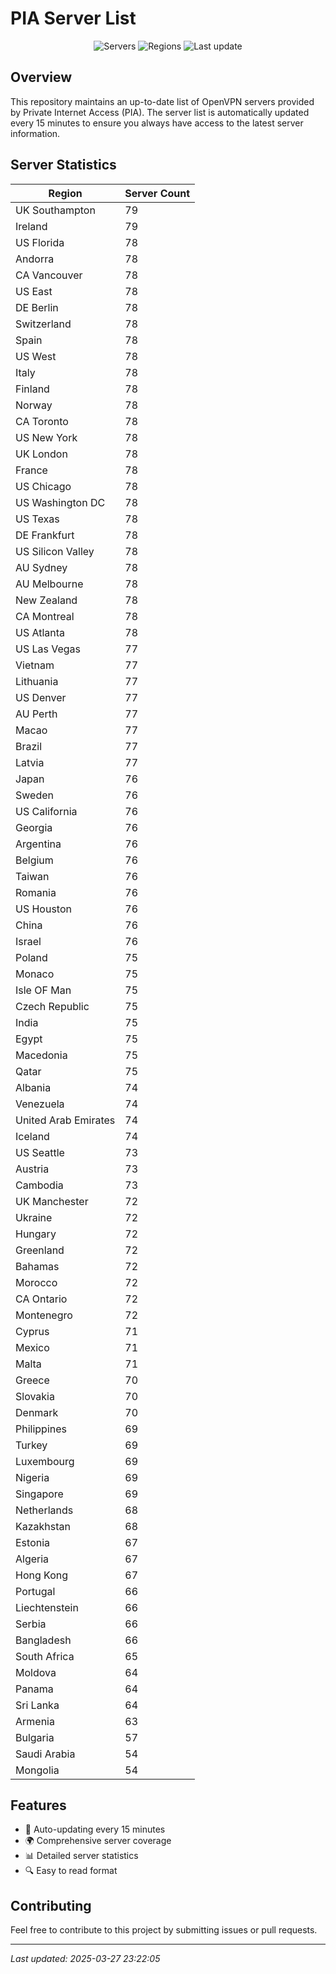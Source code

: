 # PIA Server List

<div align="center">

![Servers](https://img.shields.io/badge/servers-7,105-blue)
![Regions](https://img.shields.io/badge/regions-97-blue)
![Last update](https://img.shields.io/badge/Last_Updated-March_27_2025_18:22_EST-blue)

</div>

## Overview
This repository maintains an up-to-date list of OpenVPN servers provided by Private Internet Access (PIA). The server list is automatically updated every 15 minutes to ensure you always have access to the latest server information.

## Server Statistics
| Region | Server Count |
|--------|--------------|
| UK Southampton                 | 79           |
| Ireland                        | 79           |
| US Florida                     | 78           |
| Andorra                        | 78           |
| CA Vancouver                   | 78           |
| US East                        | 78           |
| DE Berlin                      | 78           |
| Switzerland                    | 78           |
| Spain                          | 78           |
| US West                        | 78           |
| Italy                          | 78           |
| Finland                        | 78           |
| Norway                         | 78           |
| CA Toronto                     | 78           |
| US New York                    | 78           |
| UK London                      | 78           |
| France                         | 78           |
| US Chicago                     | 78           |
| US Washington DC               | 78           |
| US Texas                       | 78           |
| DE Frankfurt                   | 78           |
| US Silicon Valley              | 78           |
| AU Sydney                      | 78           |
| AU Melbourne                   | 78           |
| New Zealand                    | 78           |
| CA Montreal                    | 78           |
| US Atlanta                     | 78           |
| US Las Vegas                   | 77           |
| Vietnam                        | 77           |
| Lithuania                      | 77           |
| US Denver                      | 77           |
| AU Perth                       | 77           |
| Macao                          | 77           |
| Brazil                         | 77           |
| Latvia                         | 77           |
| Japan                          | 76           |
| Sweden                         | 76           |
| US California                  | 76           |
| Georgia                        | 76           |
| Argentina                      | 76           |
| Belgium                        | 76           |
| Taiwan                         | 76           |
| Romania                        | 76           |
| US Houston                     | 76           |
| China                          | 76           |
| Israel                         | 76           |
| Poland                         | 75           |
| Monaco                         | 75           |
| Isle OF Man                    | 75           |
| Czech Republic                 | 75           |
| India                          | 75           |
| Egypt                          | 75           |
| Macedonia                      | 75           |
| Qatar                          | 75           |
| Albania                        | 74           |
| Venezuela                      | 74           |
| United Arab Emirates           | 74           |
| Iceland                        | 74           |
| US Seattle                     | 73           |
| Austria                        | 73           |
| Cambodia                       | 73           |
| UK Manchester                  | 72           |
| Ukraine                        | 72           |
| Hungary                        | 72           |
| Greenland                      | 72           |
| Bahamas                        | 72           |
| Morocco                        | 72           |
| CA Ontario                     | 72           |
| Montenegro                     | 72           |
| Cyprus                         | 71           |
| Mexico                         | 71           |
| Malta                          | 71           |
| Greece                         | 70           |
| Slovakia                       | 70           |
| Denmark                        | 70           |
| Philippines                    | 69           |
| Turkey                         | 69           |
| Luxembourg                     | 69           |
| Nigeria                        | 69           |
| Singapore                      | 69           |
| Netherlands                    | 68           |
| Kazakhstan                     | 68           |
| Estonia                        | 67           |
| Algeria                        | 67           |
| Hong Kong                      | 67           |
| Portugal                       | 66           |
| Liechtenstein                  | 66           |
| Serbia                         | 66           |
| Bangladesh                     | 66           |
| South Africa                   | 65           |
| Moldova                        | 64           |
| Panama                         | 64           |
| Sri Lanka                      | 64           |
| Armenia                        | 63           |
| Bulgaria                       | 57           |
| Saudi Arabia                   | 54           |
| Mongolia                       | 54           |

## Features
- 🔄 Auto-updating every 15 minutes
- 🌍 Comprehensive server coverage
- 📊 Detailed server statistics
- 🔍 Easy to read format

## Contributing
Feel free to contribute to this project by submitting issues or pull requests.

---
*Last updated: 2025-03-27 23:22:05*